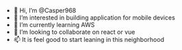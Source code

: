 - 👋 Hi, I’m @Casper968
- 👀 I’m interested in building application for mobile devices
- 🌱 I’m currently learning AWS
- 💞️ I’m looking to collaborate on react or vue
- 📫 It is feel good to start leaning in this neighborhood

<!---
Casper968/Casper968 is a ✨ special ✨ repository because its `README.md` (this file) appears on your GitHub profile.
You can click the Preview link to take a look at your changes.
--->
